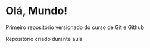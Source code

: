 # Olá, Mundo!
Primeiro repositório versionado do curso de Git e Github

Repositório criado durante aula 